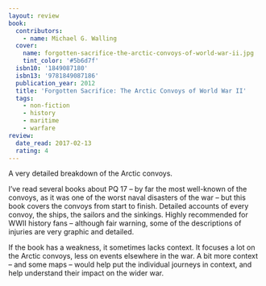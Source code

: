 ```yaml
---
layout: review
book:
  contributors:
    - name: Michael G. Walling
  cover:
    name: forgotten-sacrifice-the-arctic-convoys-of-world-war-ii.jpg
    tint_color: '#5b6d7f'
  isbn10: '1849087180'
  isbn13: '9781849087186'
  publication_year: 2012
  title: 'Forgotten Sacrifice: The Arctic Convoys of World War II'
  tags:
    - non-fiction
    - history
    - maritime
    - warfare
review:
  date_read: 2017-02-13
  rating: 4
---
```


A very detailed breakdown of the Arctic convoys.

I’ve read several books about PQ 17 – by far the most well-known of the convoys, as it was one of the worst naval disasters of the war – but this book covers the convoys from start to finish. Detailed accounts of every convoy, the ships, the sailors and the sinkings. Highly recommended for WWII history fans – although fair warning, some of the descriptions of injuries are very graphic and detailed.

If the book has a weakness, it sometimes lacks context. It focuses a lot on the Arctic convoys, less on events elsewhere in the war. A bit more context – and some maps – would help put the individual journeys in context, and help understand their impact on the wider war.

